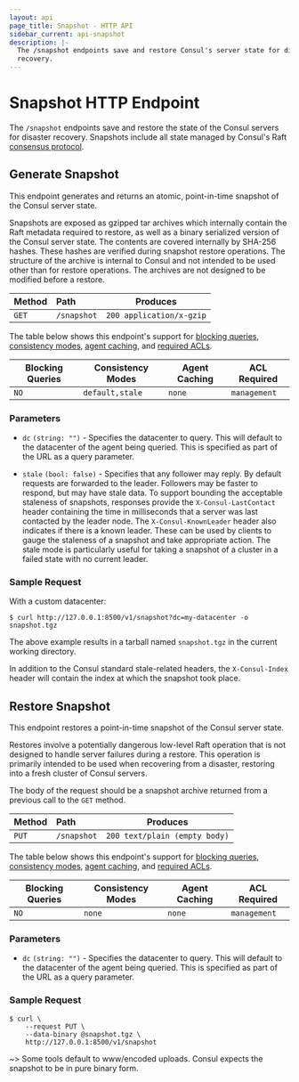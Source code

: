 ```yaml
---
layout: api
page_title: Snapshot - HTTP API
sidebar_current: api-snapshot
description: |-
  The /snapshot endpoints save and restore Consul's server state for disaster
  recovery.
---
```


# Snapshot HTTP Endpoint

The `/snapshot` endpoints save and restore the state of the Consul
servers for disaster recovery. Snapshots include all state managed by Consul's
Raft [consensus protocol](/docs/internals/consensus.html).

## Generate Snapshot

This endpoint generates and returns an atomic, point-in-time snapshot of the
Consul server state.

Snapshots are exposed as gzipped tar archives which internally contain the Raft
metadata required to restore, as well as a binary serialized version of the
Consul server state. The contents are covered internally by SHA-256 hashes.
These hashes are verified during snapshot restore operations. The structure of
the archive is internal to Consul and not intended to be used other than for
restore operations. The archives are not designed to be modified before a
restore.

| Method | Path        | Produces                 |
| :----- | :---------- | ------------------------ |
| `GET`  | `/snapshot` | `200 application/x-gzip` |

The table below shows this endpoint's support for
[blocking queries](/api/features/blocking.html),
[consistency modes](/api/features/consistency.html),
[agent caching](/api/features/caching.html), and
[required ACLs](/api/index.html#authentication).

| Blocking Queries | Consistency Modes | Agent Caching | ACL Required |
| ---------------- | ----------------- | ------------- | ------------ |
| `NO`             | `default,stale`   | `none`        | `management` |

### Parameters

- `dc` `(string: "")` - Specifies the datacenter to query. This will default
  to the datacenter of the agent being queried. This is specified as part of the
  URL as a query parameter.

- `stale` `(bool: false)` - Specifies that any follower may reply. By default
  requests are forwarded to the leader. Followers may be faster to respond, but
  may have stale data. To support bounding the acceptable staleness of
  snapshots, responses provide the `X-Consul-LastContact` header containing the
  time in milliseconds that a server was last contacted by the leader node. The
  `X-Consul-KnownLeader` header also indicates if there is a known leader. These
  can be used by clients to gauge the staleness of a snapshot and take
  appropriate action. The stale mode is particularly useful for taking a
  snapshot of a cluster in a failed state with no current leader.

### Sample Request

With a custom datacenter:

```text
$ curl http://127.0.0.1:8500/v1/snapshot?dc=my-datacenter -o snapshot.tgz
```

The above example results in a tarball named `snapshot.tgz` in the current working directory.

In addition to the Consul standard stale-related headers, the `X-Consul-Index`
header will contain the index at which the snapshot took place.

## Restore Snapshot

This endpoint restores a point-in-time snapshot of the Consul server state.

Restores involve a potentially dangerous low-level Raft operation that is not
designed to handle server failures during a restore. This operation is primarily
intended to be used when recovering from a disaster, restoring into a fresh
cluster of Consul servers.

The body of the request should be a snapshot archive returned from a previous
call to the `GET` method.

| Method | Path        | Produces                      |
| :----- | :---------- | ----------------------------- |
| `PUT`  | `/snapshot` | `200 text/plain (empty body)` |

The table below shows this endpoint's support for
[blocking queries](/api/features/blocking.html),
[consistency modes](/api/features/consistency.html),
[agent caching](/api/features/caching.html), and
[required ACLs](/api/index.html#authentication).

| Blocking Queries | Consistency Modes | Agent Caching | ACL Required |
| ---------------- | ----------------- | ------------- | ------------ |
| `NO`             | `none`            | `none`        | `management` |

### Parameters

- `dc` `(string: "")` - Specifies the datacenter to query. This will default
  to the datacenter of the agent being queried. This is specified as part of the
  URL as a query parameter.

### Sample Request

```text
$ curl \
    --request PUT \
    --data-binary @snapshot.tgz \
    http://127.0.0.1:8500/v1/snapshot
```

~> Some tools default to www/encoded uploads. Consul expects the snapshot to be
in pure binary form.
